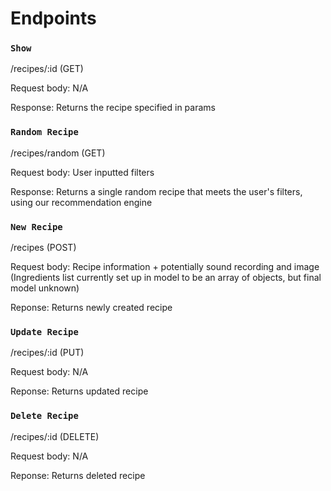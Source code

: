 # Endpoints

### `Show`
/recipes/:id (GET)

Request body: N/A

Response: Returns the recipe specified in params

### `Random Recipe`
/recipes/random (GET)

Request body: User inputted filters

Response: Returns a single random recipe that meets the user's filters, using our recommendation engine

### `New Recipe`
/recipes (POST)

Request body: Recipe information + potentially sound recording and image (Ingredients list currently set up in model to be an array of objects, but final model unknown)

Reponse: Returns newly created recipe

### `Update Recipe`
/recipes/:id (PUT)

Request body: N/A

Reponse: Returns updated recipe

### `Delete Recipe`
/recipes/:id (DELETE)

Request body: N/A

Reponse: Returns deleted recipe
